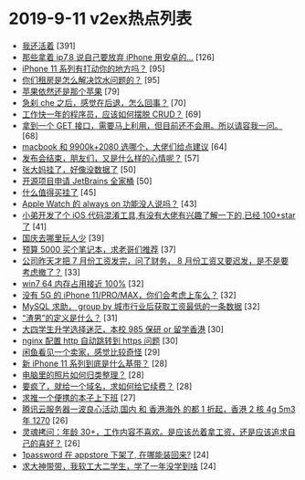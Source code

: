 # 2019-9-11 v2ex热点列表

+ [我还活着](https://www.v2ex.com/t/599913#reply391) [391]
+ [那些拿着 ip7,8 说自己要放弃 iPhone 用安卓的...](https://www.v2ex.com/t/599971#reply126) [126]
+ [iPhone 11 系列有打动你的地方吗？](https://www.v2ex.com/t/599836#reply95) [95]
+ [你们租房是怎么解决饮水问题的？](https://www.v2ex.com/t/600046#reply95) [95]
+ [苹果依然还是那个苹果](https://www.v2ex.com/t/599846#reply79) [79]
+ [急刹 che 之后，感觉在后退，怎么回事？](https://www.v2ex.com/t/599907#reply70) [70]
+ [工作快一年的程序员，应该如何摆脱 CRUD？](https://www.v2ex.com/t/600007#reply69) [69]
+ [拿到一个 GET 接口，需要马上利用，但目前还不会用。所以请容我一问。](https://www.v2ex.com/t/599920#reply68) [68]
+ [macbook 和 9900k+2080 选哪个，大佬们给点建议](https://www.v2ex.com/t/599899#reply64) [64]
+ [发布会结束，朋友们，又是什么样的心情呢？](https://www.v2ex.com/t/599845#reply57) [57]
+ [张大妈挂了，好像没数据了](https://www.v2ex.com/t/600082#reply50) [50]
+ [开源项目申请 JetBrains 全家桶](https://www.v2ex.com/t/599854#reply50) [50]
+ [什么值得买挂了](https://www.v2ex.com/t/600074#reply45) [45]
+ [Apple Watch 的 always on 功能没人说吗？](https://www.v2ex.com/t/599882#reply43) [43]
+ [小弟开发了个 iOS 代码混淆工具,有没有大佬有兴趣了解一下的,已经 100+star 了](https://www.v2ex.com/t/599905#reply41) [41]
+ [国庆去哪里玩人少](https://www.v2ex.com/t/600045#reply39) [39]
+ [预算 5000 买个笔记本，求老哥们推荐](https://www.v2ex.com/t/599910#reply37) [37]
+ [公司昨天才把 7 月份工资发完，问了财务， 8 月份工资又要迟发，是不是要考虑撤了？](https://www.v2ex.com/t/599921#reply33) [33]
+ [win7 64 内存占用接近 100%](https://www.v2ex.com/t/599853#reply32) [32]
+ [没有 5G 的 iPhone 11/PRO/MAX，你们会考虑上车么？](https://www.v2ex.com/t/599881#reply32) [32]
+ [MySQL 求助， group by 城市行业后获取工资最低的一条数据](https://www.v2ex.com/t/600001#reply32) [32]
+ [“渣男”的定义是什么？](https://www.v2ex.com/t/599914#reply31) [31]
+ [大四学生升学选择迷茫，本校 985 保研 or 留学香港](https://www.v2ex.com/t/599893#reply30) [30]
+ [nginx 配置 http 自动跳转到 https 问题](https://www.v2ex.com/t/599989#reply30) [30]
+ [闲鱼看见一个卖家，感觉比较奇怪](https://www.v2ex.com/t/600114#reply29) [29]
+ [新 iPhone 11 系列到底是什么基带？](https://www.v2ex.com/t/599838#reply28) [28]
+ [电脑里的照片如何归类整理？](https://www.v2ex.com/t/599858#reply28) [28]
+ [要疯了，就给一个域名，求如何给它续费？](https://www.v2ex.com/t/600021#reply28) [28]
+ [求推一个便携的本子上下班](https://www.v2ex.com/t/600005#reply27) [27]
+ [腾讯云服务器一波良心活动,国内 和 香港海外 的都 1 折起，香港 2 核 4g 5m3 年 1270](https://www.v2ex.com/t/600071#reply26) [26]
+ [灵魂拷问：年龄 30+，工作内容不喜欢。是应该怂着拿工资，还是应该追求自己的喜好？](https://www.v2ex.com/t/600105#reply26) [26]
+ [1password 在 appstore 下架了, 在哪能装回来?](https://www.v2ex.com/t/599869#reply24) [24]
+ [求大神带带，我软工大二学生，学了一年没学到啥](https://www.v2ex.com/t/599885#reply24) [24]

